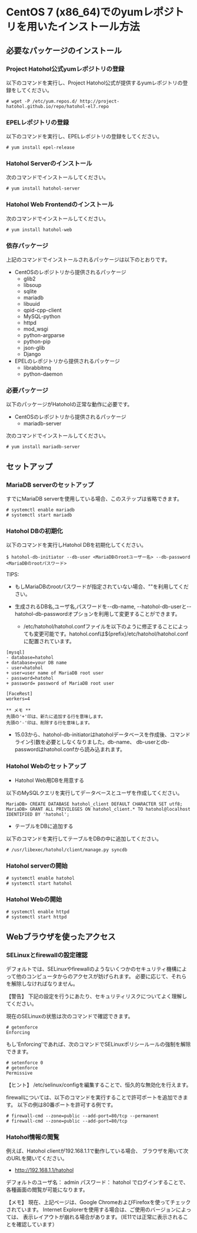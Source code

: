 CentOS 7 (x86_64)でのyumレポジトリを用いたインストール方法
===========================================================

必要なパッケージのインストール
------------------------------
### Project Hatohol公式yumレポジトリの登録
以下のコマンドを実行し、Project Hatohol公式が提供するyumレポジトリの登録をしてください。

    # wget -P /etc/yum.repos.d/ http://project-hatohol.github.io/repo/hatohol-el7.repo

### EPELレポジトリの登録
以下のコマンドを実行し、EPELレポジトリの登録をしてください。

    # yum install epel-release

### Hatohol Serverのインストール
次のコマンドでインストールしてください。

    # yum install hatohol-server

### Hatohol Web Frontendのインストール
次のコマンドでインストールしてください。

    # yum install hatohol-web

### 依存パッケージ
上記のコマンドでインストールされるパッケージは以下のとおりです。

- CentOSのレポジトリから提供されるパッケージ
    - glib2
    - libsoup
    - sqlite
    - mariadb
    - libuuid
    - qpid-cpp-client
    - MySQL-python
    - httpd
    - mod_wsgi
    - python-argparse
    - python-pip
    - json-glib
    - Django
- EPELのレポジトリから提供されるパッケージ
    - librabbitmq
    - python-daemon

### 必要パッケージ
以下のパッケージがHatoholの正常な動作に必要です。

- CentOSのレポジトリから提供されるパッケージ
    - mariadb-server

次のコマンドでインストールしてください。

    # yum install mariadb-server

セットアップ
------------
### MariaDB serverのセットアップ
すでにMariaDB serverを使用している場合、このステップは省略できます。

    # systemctl enable mariadb
    # systemctl start mariadb

### Hatohol DBの初期化
以下のコマンドを実行しHatohol DBを初期化してください。

    $ hatohol-db-initiator --db-user <MariaDBのrootユーザー名> --db-password <MariaDBのrootパスワード>

TIPS:

- もしMariaDBのrootパスワードが指定されていない場合、""を利用してください。

- 生成されるDB名,ユーザ名,パスワードを--db-name, --hatohol-db-userと--hatohol-db-passwordオプションを利用して変更することができます。
    - /etc/hatohol/hatohol.confファイルを以下のように修正することによっても変更可能です。hatohol.confは${prefix}/etc/hatohol/hatohol.confに配置されています。

```
[mysql]
- database=hatohol
+ database=your DB name
- user=hatohol
+ user=user name of MariaDB root user
- password=hatohol
+ password= password of MariaDB root user

[FaceRest]
workers=4

** メモ **
先頭の'+'印は、新たに追加する行を意味します。
先頭の'-'印は、削除する行を意味します。
```

- 15.03から、hatohol-db-initiatorはhatoholデータベースを作成後、コマンドライン引数を必要としなくなりました。db-name、 db-userとdb-passwordはhatohol.confから読み込まれます。

### Hatohol Webのセットアップ
- Hatohol Web用DBを用意する

以下のMySQLクエリを実行してデータベースとユーザを作成してください。

    MariaDB> CREATE DATABASE hatohol_client DEFAULT CHARACTER SET utf8;
    MariaDB> GRANT ALL PRIVILEGES ON hatohol_client.* TO hatohol@localhost IDENTIFIED BY 'hatohol';

- テーブルをDBに追加する

以下のコマンドを実行してテーブルをDBの中に追加してください。

    # /usr/libexec/hatohol/client/manage.py syncdb

### Hatohol serverの開始

    # systemctl enable hatohol
    # systemctl start hatohol

### Hatohol Webの開始

    # systemctl enable httpd
    # systemctl start httpd

Webブラウザを使ったアクセス
--------------------------
### SELinuxとfirewallの設定確認
デフォルトでは、SELinuxやfirewallのようないくつかのセキュリティ機構によって他のコンピュータからのアクセスが妨げられます。
必要に応じて、それらを解除しなければなりません。

【警告】
下記の設定を行うにあたり、セキュリティリスクについてよく理解してください。

現在のSELinuxの状態は次のコマンドで確認できます。

    # getenforce
    Enforcing

もし'Enforcing'であれば、次のコマンドでSELinuxポリシールールの強制を解除できます。

    # setenforce 0
    # getenforce
    Permissive

【ヒント】
/etc/selinux/configを編集することで、恒久的な無効化を行えます。

firewallについては、以下のコマンドを実行することで許可ポートを追加できます。
以下の例は80番ポートを許可する例です。

    # firewall-cmd --zone=public --add-port=80/tcp --permanent
    # firewall-cmd --zone=public --add-port=80/tcp

### Hatohol情報の閲覧
例えば、Hatohol clientが192.168.1.1で動作している場合、
ブラウザを用いて次のURLを開いてください。

- http://192.168.1.1/hatohol

デフォルトのユーザ名： admin パスワード： hatohol でログインすることで、
各種画面の閲覧が可能になります。

【メモ】
現在、上記ページは、Google ChromeおよびFirefoxを使ってチェックされています。
Internet Explorerを使用する場合は、ご使用のバージョンによっては、
表示レイアウトが崩れる場合があります。（IE11では正常に表示されることを確認しています）
